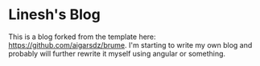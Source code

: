 # Linesh's Blog
This is a blog forked from the template here: https://github.com/aigarsdz/brume. I'm starting to write my own blog and probably will further rewrite it myself using angular or something.
